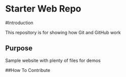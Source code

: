 # Starter Web Repo

#Introduction

This repository is for showing how Git and GitHub work

## Purpose

Sample website with plenty of files for demos

##How To Contribute 